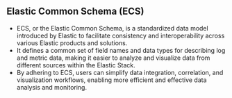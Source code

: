 ## Elastic Common Schema (ECS)
- ECS, or the Elastic Common Schema, is a standardized data model introduced by Elastic to facilitate consistency and interoperability across various Elastic products and solutions.
- It defines a common set of field names and data types for describing log and metric data, making it easier to analyze and visualize data from different sources within the Elastic Stack.
- By adhering to ECS, users can simplify data integration, correlation, and visualization workflows, enabling more efficient and effective data analysis and monitoring.
